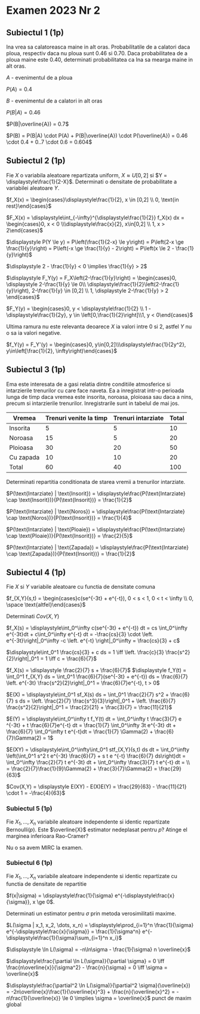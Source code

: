 # Examen 2023 Nr 2

## Subiectul 1 (1p)

Ina vrea sa calatoreasca maine in alt oras. Probabilitatile de a calatori daca
ploua, respectiv daca nu ploua sunt 0.46 si 0.70. Daca probabilitatea de a ploua maine
este 0.40, determinati probabilitatea ca Ina sa mearga maine in alt oras.

$A$ - evenimentul de a ploua

$P(A) = 0.4$

$B$ - evenimentul de a calatori in alt oras

$P(B|A) = 0.46$

$P(B|\overline{A}) = 0.7$

$P(B) = P(B|A) \cdot P(A) + P(B|\overline{A}) \cdot P(\overline{A}) = 0.46 \cdot 0.4 + 0..7 \cdot 0.6 = 0.604$

## Subiectul 2 (1p)

Fie $X$ o variabila aleatoare repartizata uniform, $X \approx U[0,2]$ si $Y = \displaystyle\frac{1}{2-X}$. Determinati o densitate de probabilitate a variabilei aleatoare $Y$.

$f_X(x) = \begin{cases}\displaystyle\frac{1}{2}, x \in [0,2] \\ 0, \text{in rest}\end{cases}$

$F_X(x) = \displaystyle\int_{-\infty}^{\displaystyle\frac{1}{2}} f_X(x) dx = \begin{cases}0, x < 0 \\\displaystyle\frac{x}{2}, x\in[0,2] \\ 1, x > 2\end{cases}$

$\displaystyle P(Y \le y) = P\left(\frac{1}{2-x} \le y\right) = P\left(2-x \ge \frac{1}{y}\right) = P\left(-x \ge \frac{1}{y} - 2\right) = P\left(x \le 2 - \frac{1}{y}\right)$

$\displaystyle 2 - \frac{1}{y} < 0 \implies \frac{1}{y} > 2$

$\displaystyle F_Y(y) = F_X\left(2-\frac{1}{y}\right) = \begin{cases}0, \displaystyle 2-\frac{1}{y} \le 0\\ \displaystyle\frac{1}{2}\left(2-\frac{1}{y}\right), 2-\frac{1}{y} \in [0,2] \\
1, \displaystyle 2-\frac{1}{y} > 2 \end{cases}$

$F_Y(y) = \begin{cases}0, y < \displaystyle\frac{1}{2} \\ 1 - \displaystyle\frac{1}{2y}, y \in \left[0,\frac{1}{2}\right]\\1, y < 0\end{cases}$ 

Ultima ramura nu este relevanta deoarece $X$ ia valori intre $0$ si $2$, astfel $Y$ nu o sa ia valori negative.

$f_Y(y) = F_Y'(y) = \begin{cases}0, y\in[0,2]\\\displaystyle\frac{1}{2y^2}, y\in\left[\frac{1}{2}, \infty\right)\end{cases}$

## Subiectul 3 (1p)

Ema este interesata de a gasi relatia dintre conditiile atmosferice si intarzierile
trenurilor cu care face naveta. Ea a inregistrat intr-o perioada lunga de timp daca
vremea este insorita, noroasa, ploioasa sau daca a nins, precum si intarzierile
trenurilor. Inregistrarile sunt in tabelul de mai jos.

Vremea|Trenuri venite la timp|Trenuri intarziate|Total
---|---|---|---
Insorita|5|5|10
Noroasa|15|5|20
Ploioasa|30|20|50
Cu zapada|10|10|20
Total|60|40|100

Determinati repartitia conditionata de starea vremii a trenurilor intarziate.

$P(\text{Intarziate} | \text{Insorit}) = \displaystyle\frac{P(\text{Intarziate} \cap \text{Insorit})}{P(\text{Insorit})} = \frac{1}{2}$

$P(\text{Intarziate} | \text{Noros}) = \displaystyle\frac{P(\text{Intarziate} \cap \text{Noros})}{P(\text{Insorit})} = \frac{1}{4}$

$P(\text{Intarziate} | \text{Ploaie}) = \displaystyle\frac{P(\text{Intarziate} \cap \text{Ploaie})}{P(\text{Insorit})} = \frac{2}{5}$

$P(\text{Intarziate} | \text{Zapada}) = \displaystyle\frac{P(\text{Intarziate} \cap \text{Zapada})}{P(\text{Insorit})} = \frac{1}{2}$

## Subiectul 4 (1p)

Fie $X$ si $Y$ variabile aleatoare cu functia de densitate comuna

$f_{X,Y}(s,t) = \begin{cases}c(se^{-3t} + e^{-t}), 0 < s < 1, 0 < t < \infty \\ 0, \space \text{altfel}\end{cases}$

Determinati $Cov(X,Y)$

$f_X(s) = \displaystyle\int_0^\infty c(se^{-3t} + e^{-t}) dt = cs \int_0^\infty e^{-3t}dt + c\int_0^\infty e^{-t} dt = -\frac{cs}{3} \cdot \left. e^{-3t}\right|_0^\infty -c \left. e^{-t} \right|_0^\infty = \frac{cs}{3} + c$

$\displaystyle\int_0^1 \frac{cs}{3} + c ds = 1 \iff \left. \frac{c}{3} \frac{s^2}{2}\right|_0^1 = 1 \iff c = \frac{6}{7}$

$f_X(s) = \displaystyle \frac{2}{7} s + \frac{6}{7}$
$\displaystyle f_Y(t) = \int_0^1 f_{X,Y} ds = \int_0^1 \frac{6}{7}(se^{-3t} + e^{-t}) ds = \frac{6}{7} \left. e^{-3t} \frac{s^2}{2}\right|_0^1 = \frac{6}{7}e^{-t}, t > 0$

$E(X) = \displaystyle\int_0^1 sf_X(s) ds = \int_0^1 \frac{2}{7} s^2 + \frac{6}{7} s ds = \left. \frac{2}{7} \frac{s^3}{3}\right|_0^1 + \left. \frac{6}{7} \frac{s^2}{2}\right|_0^1 = \frac{2}{21} + \frac{3}{7} = \frac{11}{21}$

$E(Y) = \displaystyle\int_0^\infty t f_Y(t) dt = \int_0^\infty t \frac{3}{7} e ^{-3t} + t \frac{6}{7}e^{-t} dt = \frac{1}{7} \int_0^\infty 3t e^{-3t} dt + \frac{6}{7} \int_0^\infty t e^{-t}dt = \frac{1}{7} \Gamma(2) + \frac{6}{7}\Gamma(2) = 1$

$E(XY) = \displaystyle\int_0^\infty\int_0^1 stf_{X,Y}(s,t) ds dt = \int_0^\infty \left(\int_0^1 s^2 t e^{-3t} \frac{6}{7} + s t e ^{-t} \frac{6}{7} ds\right)dt = \int_0^\infty \frac{2}{7} t e^{-3t} dt + \int_0^\infty \frac{3}{7} t e^{-t} dt = \\
= \frac{2}{7}\frac{1}{9}\Gamma(2) + \frac{3}{7}\Gamma(2) = \frac{29}{63}$

$Cov(X,Y) = \displaystyle E(XY) - E(X)E(Y) = \frac{29}{63} - \frac{11}{21} \cdot 1 = -\frac{4}{63}$

### Subiectul 5 (1p)

Fie $X_1, \dots, X_n$ variabile aleatoare independente si identic repartizate $\text{Bernoulli}(p)$. Este $\overline{X}$ estimator nedeplasat pentru $p$? Atinge el marginea inferioara Rao-Cramer?

Nu o sa avem MIRC la examen.

### Subiectul 6 (1p)

Fie $X_1, \dots, X_n$ variabile aleatoare independente si identic repartizate cu functia de densitate de repartitie

$f(x|\sigma) = \displaystyle\frac{1}{\sigma} e^{-\displaystyle\frac{x}{\sigma}}, x \ge 0$.

Determinati un estimator pentru $\sigma$ prin metoda verosimilitatii maxime.

$L(\sigma | x_1, x_2, \dots, x_n) = \displaystyle\prod_{i=1}^n \frac{1}{\sigma} e^{-\displaystyle\frac{x}{\sigma}} = \frac{1}{\sigma^n} e^{-\displaystyle\frac{1}{\sigma}\sum_{i=1}^n x_i}$

$\displaystyle \ln L(\sigma) = -n\ln\sigma - \frac{1}{\sigma} n \overline{x}$

$\displaystyle\frac{\partial \ln L(\sigma)}{\partial \sigma} = 0 \iff \frac{n\overline{x}}{\sigma^2} - \frac{n}{\sigma} = 0 \iff \sigma = \overline{x}$

$\displaystyle\frac{\partial^2 \ln L(\sigma)}{\partial^2 \sigma}(\overline{x}) = -2n\overline{x}\frac{1}{\overline{x}^3} + \frac{n}{\overline{x}^2} = -n\frac{1}{\overline{x}} \le 0 \implies \sigma = \overline{x}$ punct de maxim global

